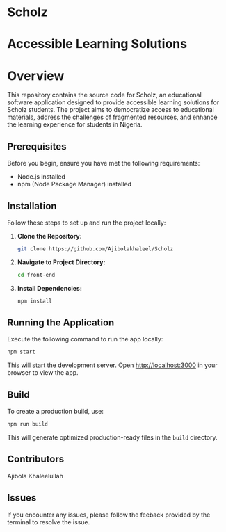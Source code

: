 # Scholz

# Accessible Learning Solutions
# Overview
This repository contains the source code for Scholz, an educational software application designed to provide accessible learning solutions for Scholz students. The project aims to democratize access to educational materials, address the challenges of fragmented resources, and enhance the learning experience for students in Nigeria.



## Prerequisites
Before you begin, ensure you have met the following requirements:
- Node.js installed
- npm (Node Package Manager) installed

## Installation
Follow these steps to set up and run the project locally:

1. **Clone the Repository:**
   ```bash
   git clone https://github.com/Ajibolakhaleel/Scholz
   ```

2. **Navigate to Project Directory:**
   ```bash
   cd front-end
   ```

3. **Install Dependencies:**
   ```bash
   npm install
   ```



## Running the Application
Execute the following command to run the app locally:

```bash
npm start
```

This will start the development server. Open [http://localhost:3000](http://localhost:3000) in your browser to view the app.

## Build
To create a production build, use:

```bash
npm run build
```

This will generate optimized production-ready files in the `build` directory.

## Contributors
Ajibola Khaleelullah

## Issues
If you encounter any issues, please follow the feeback provided by the terminal to resolve the issue.
